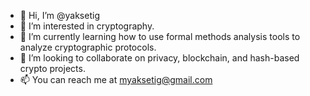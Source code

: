 - 👋 Hi, I’m @yaksetig
- 👀 I’m interested in cryptography.
- 🌱 I’m currently learning how to use formal methods analysis tools to analyze cryptographic protocols.
- 🔎 I’m looking to collaborate on privacy, blockchain, and hash-based crypto projects.
- 📫 You can reach me at myaksetig@gmail.com

<!---
yaksetig/yaksetig is a ✨ special ✨ repository because its `README.md` (this file) appears on your GitHub profile.
You can click the Preview link to take a look at your changes.
--->
